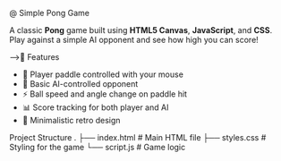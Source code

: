 @ Simple Pong Game

A classic **Pong** game built using **HTML5 Canvas**, **JavaScript**, and **CSS**.  
Play against a simple AI opponent and see how high you can score!

-->🚀 Features
- 🏓 Player paddle controlled with your mouse
- 🤖 Basic AI-controlled opponent
- ⚡ Ball speed and angle change on paddle hit
- 📊 Score tracking for both player and AI
- 🎨 Minimalistic retro design


Project Structure
.
├── index.html # Main HTML file
├── styles.css # Styling for the game
└── script.js # Game logic
